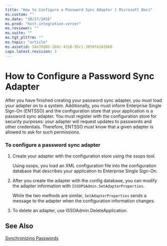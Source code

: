 ```yaml
---
title: "How to Configure a Password Sync Adapter | Microsoft Docs"
ms.custom: ""
ms.date: "10/27/2016"
ms.prod: "host-integration-server"
ms.reviewer: ""
ms.suite: ""
ms.tgt_pltfrm: ""
ms.topic: "article"
ms.assetid: 34e76d85-1b8c-4310-95c1-3858f6162660
caps.latest.revision: 3
---
```

# How to Configure a Password Sync Adapter
After you have finished creating your password sync adapter, you must load your adapter on to a system. Additionally, you must inform Enterprise Single Sign-On (ENTSSO) and the configuration store that your application is a password sync adapter. You must register with the configuration store for security purposes: your adapter will request updates to passwords and other credentials. Therefore, ENTSSO must know that a given adapter is allowed to ask for such permissions.  
  
### To configure a password sync adapter  
  
1.  Create your adapter with the configuration store using the ssops tool.  
  
     Using ssops, you load an XML configuration file into the configuration database that describes your application to Enterprise Single Sign-On.  
  
2.  After you create the adapter with the config database, you can modify the adapter information with `ISSOPSAdmin.SetAdapterProperties`.  
  
     While the two methods are similar, `SetAdapterProperties` sends a message to the adapter when the configuration information changes.  
  
3.  To delete an adapter, use ISSOAdmin.DeleteApplication.  
  
## See Also  
 [Synchronizing Passwords](../esso/synchronizing-passwords.md)